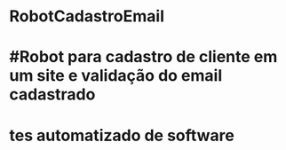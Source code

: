 # RobotCadastroEmail
# #Robot  para cadastro de cliente em um site e validação do email cadastrado
# tes automatizado de software
